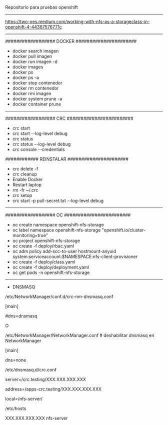 Repositorio para pruebas openshift

------------------------------------------------------------------------------------------------
https://two-oes.medium.com/working-with-nfs-as-a-storageclass-in-openshift-4-44367576771c

------------------------------------------------------------------------------------------------
################## DOCKER ######################
- docker search imagen
- docker pull imagen
- docker run imagen -d
- docker images
- docker ps
- docker ps -a
- docker stop contenedor
- docker rm contenedor
- docker rmi imagen
- docker system prune -a
- docker container prune
------------------------------------------------------------------------------------------------
################## CRC ########################
- crc start
- crc start --log-level debug
- crc status
- crc status --log-level debug
- crc console --credentials

############ REINSTALAR ######################
- crc delete -f
- crc cleanup
- Enable Docker
- Restart laptop
- rm -fr ~/.crc
- crc setup
- crc start -p pull-secret.txt --log-level debug
------------------------------------------------------------------------------------------------
################## OC ########################
- oc create namespace openshift-nfs-storage
- oc label namespace openshift-nfs-storage "openshift.io/cluster-monitoring=true"
- oc project openshift-nfs-storage
- oc create -f deploy/rbac.yaml
- oc adm policy add-scc-to-user hostmount-anyuid system:serviceaccount:$NAMESPACE:nfs-client-provisioner
- oc create -f deploy/class.yaml 
- oc create -f deploy/deployment.yaml
- oc get pods -n openshift-nfs-storage

------------------------------------------------------------------------------------------------

- DNSMASQ

/etc/NetworkManager/conf.d/crc-nm-dnsmasq.conf

[main]

#dns=dnsmasq


O

/etc/NetworkManager/NetworkManager.conf # deshabilitar dnsmasq en NetworkManager

[main]

dns=none




/etc/dnsmasq.d/crc.conf 

server=/crc.testing/XXX.XXX.XXX.XXX

address=/apps-crc.testing/XXX.XXX.XXX.XXX

local=/nfs-server/


/etc/hosts

XXX.XXX.XXX.XXX nfs-server

